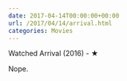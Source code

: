 ```yaml
---
date: 2017-04-14T00:00:00+00:00
url: /2017/04/14/arrival.html
categories: Movies
---
```

Watched Arrival (2016) - ★

Nope.


